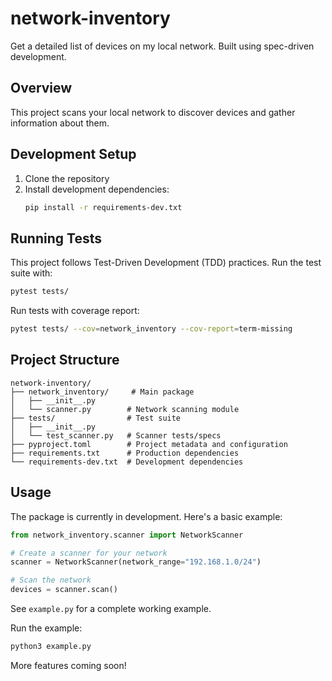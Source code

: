 # network-inventory

Get a detailed list of devices on my local network. Built using spec-driven development.

## Overview

This project scans your local network to discover devices and gather information about them.

## Development Setup

1. Clone the repository
2. Install development dependencies:
   ```bash
   pip install -r requirements-dev.txt
   ```

## Running Tests

This project follows Test-Driven Development (TDD) practices. Run the test suite with:

```bash
pytest tests/
```

Run tests with coverage report:

```bash
pytest tests/ --cov=network_inventory --cov-report=term-missing
```

## Project Structure

```
network-inventory/
├── network_inventory/     # Main package
│   ├── __init__.py
│   └── scanner.py        # Network scanning module
├── tests/                # Test suite
│   ├── __init__.py
│   └── test_scanner.py   # Scanner tests/specs
├── pyproject.toml        # Project metadata and configuration
├── requirements.txt      # Production dependencies
└── requirements-dev.txt  # Development dependencies
```

## Usage

The package is currently in development. Here's a basic example:

```python
from network_inventory.scanner import NetworkScanner

# Create a scanner for your network
scanner = NetworkScanner(network_range="192.168.1.0/24")

# Scan the network
devices = scanner.scan()
```

See `example.py` for a complete working example.

Run the example:
```bash
python3 example.py
```

More features coming soon! 
